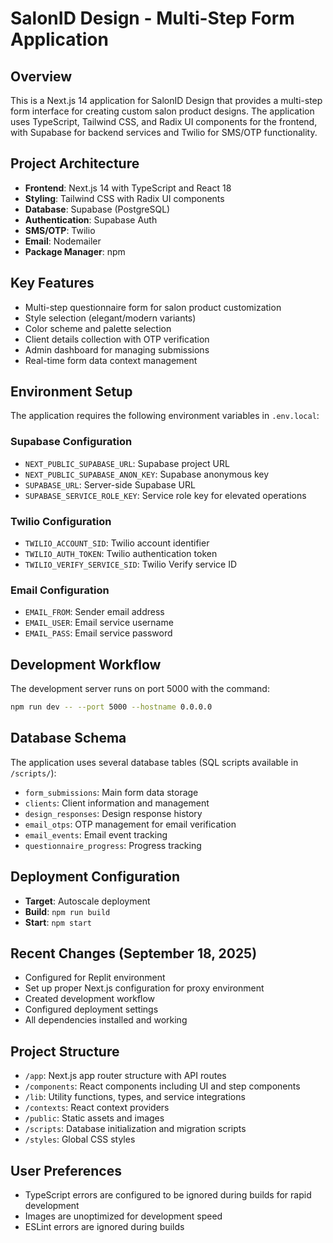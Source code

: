 # SalonID Design - Multi-Step Form Application

## Overview
This is a Next.js 14 application for SalonID Design that provides a multi-step form interface for creating custom salon product designs. The application uses TypeScript, Tailwind CSS, and Radix UI components for the frontend, with Supabase for backend services and Twilio for SMS/OTP functionality.

## Project Architecture
- **Frontend**: Next.js 14 with TypeScript and React 18
- **Styling**: Tailwind CSS with Radix UI components
- **Database**: Supabase (PostgreSQL)
- **Authentication**: Supabase Auth
- **SMS/OTP**: Twilio
- **Email**: Nodemailer
- **Package Manager**: npm

## Key Features
- Multi-step questionnaire form for salon product customization
- Style selection (elegant/modern variants)
- Color scheme and palette selection
- Client details collection with OTP verification
- Admin dashboard for managing submissions
- Real-time form data context management

## Environment Setup
The application requires the following environment variables in `.env.local`:

### Supabase Configuration
- `NEXT_PUBLIC_SUPABASE_URL`: Supabase project URL
- `NEXT_PUBLIC_SUPABASE_ANON_KEY`: Supabase anonymous key
- `SUPABASE_URL`: Server-side Supabase URL
- `SUPABASE_SERVICE_ROLE_KEY`: Service role key for elevated operations

### Twilio Configuration
- `TWILIO_ACCOUNT_SID`: Twilio account identifier
- `TWILIO_AUTH_TOKEN`: Twilio authentication token
- `TWILIO_VERIFY_SERVICE_SID`: Twilio Verify service ID

### Email Configuration
- `EMAIL_FROM`: Sender email address
- `EMAIL_USER`: Email service username
- `EMAIL_PASS`: Email service password

## Development Workflow
The development server runs on port 5000 with the command:
```bash
npm run dev -- --port 5000 --hostname 0.0.0.0
```

## Database Schema
The application uses several database tables (SQL scripts available in `/scripts/`):
- `form_submissions`: Main form data storage
- `clients`: Client information and management
- `design_responses`: Design response history
- `email_otps`: OTP management for email verification
- `email_events`: Email event tracking
- `questionnaire_progress`: Progress tracking

## Deployment Configuration
- **Target**: Autoscale deployment
- **Build**: `npm run build`
- **Start**: `npm start`

## Recent Changes (September 18, 2025)
- Configured for Replit environment
- Set up proper Next.js configuration for proxy environment
- Created development workflow
- Configured deployment settings
- All dependencies installed and working

## Project Structure
- `/app`: Next.js app router structure with API routes
- `/components`: React components including UI and step components
- `/lib`: Utility functions, types, and service integrations
- `/contexts`: React context providers
- `/public`: Static assets and images
- `/scripts`: Database initialization and migration scripts
- `/styles`: Global CSS styles

## User Preferences
- TypeScript errors are configured to be ignored during builds for rapid development
- Images are unoptimized for development speed
- ESLint errors are ignored during builds